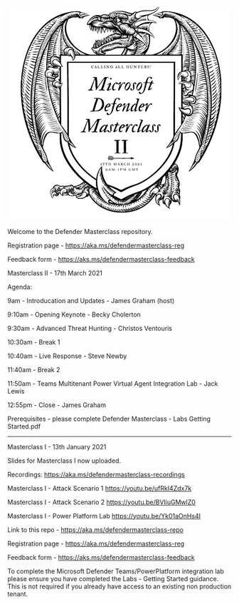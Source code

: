 ![image](Title2.png)

Welcome to the Defender Masterclass repository. 

Registration page - https://aka.ms/defendermasterclass-reg

Feedback form - https://aks.ms/defendermasterclass-feedback

Masterclass II - 17th March 2021

Agenda:

9am - Introducation and Updates - James Graham (host)

9:10am - Opening Keynote - Becky Cholerton

9:30am - Advanced Threat Hunting - Christos Ventouris

10:30am - Break 1

10:40am - Live Response - Steve Newby

11:40am - Break 2

11:50am - Teams Multitenant Power Virtual Agent Integration Lab - Jack Lewis

12:55pm - Close - James Graham

Prerequisites - please complete Defender Masterclass - Labs Getting Started.pdf 

----------------------------------------------------------------------------------------------------

Masterclass I - 13th January 2021

Slides for Masterclass I now uploaded.

Recordings: https://aka.ms/defendermasterclass-recordings

Masterclass I - Attack Scenario 1 https://youtu.be/ufRkI4Zdx7k

Masterclass I - Attack Scenario 2 https://youtu.be/BVIiuGMwlZ0

Masterclass I - Power Platform Lab https://youtu.be/Yk01aOnHs4I

Link to this repo - https://aka.ms/defendermasterclass-repo

Registration page - https://aka.ms/defendermasterclass-reg

Feedback form - https://aks.ms/defendermasterclass-feedback


To complete the Microsoft Defender Teams/PowerPlatform integration lab please ensure you have completed the Labs - Getting Started guidance. This is not required if you already have access to an existing non production tenant. 




